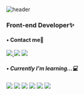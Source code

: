 ![header](https://capsule-render.vercel.app/api?type=soft/&text=Hello%20I'm%20sujin🧑🏻‍💻)


<h3>Front-end Developer✨</h3>
<h4>• Contact me💬</h4>
<a href="https://sudalintechworld.tistory.com/">
<img src="https://img.shields.io/badge/Tech%20Blog-11B48A?style=flat-square&logo=Tistory&logoColor=white&link=https://sudalintechworld.tistory.com/"/>
</a>
 <a href="https://www.instagram.com/sujin_wwjd/">
 <img src="https://img.shields.io/badge/Instagram-E4405F?style=flat-square&logo=Instagram&logoColor=white&link=https://www.instagram.com/sujin_wwjd"/></a>
<a href="mailto:sujin.wwjd@gmail.com"><img src="https://img.shields.io/badge/Gmail-d14836?style=flat-square&logo=Gmail&logoColor=white&link=sujin.wwjd@gmail.com"/></a>

<h5>• Currently I'm learning...💻</h5>
<div>
 <img src="https://img.shields.io/badge/Javascript-ffb13b?style=flat-square&logo=javascript&logoColor=white"/>
 <img src="https://img.shields.io/badge/HTML5-E34F26?style=flat-square&logo=html5&logoColor=white"/>
 <img src="https://img.shields.io/badge/CSS3-1572B6?style=flat-square&logo=css3&logoColor=white"/>
 <img src="https://img.shields.io/badge/React-61DAFB?style=flat-square&logo=react&logoColor=white"/>
 <img src="https://img.shields.io/badge/Redux-764ABC?style=flat-square&logo=redux&logoColor=white"/>
 <img src="https://img.shields.io/badge/styled_components-DB7093?style=flat-square&logo=styled-components&logoColor=white"/> 
</div>

